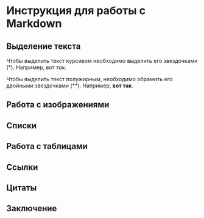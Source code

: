# Инструкция для работы с Markdown

## Выделение текста

Чтобы выделить текст курсивом необходимо выделить его звездочками (*). Например, *вот так*.

Чтобы выделить текст полужирным, необходимо обрамить его двойными звездочками (**).
Например, **вот так**. 

## Работа с изображениями

## Списки

## Работа с таблицами

## Ссылки

## Цитаты

## Заключение